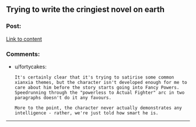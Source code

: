 ## Trying to write the cringiest novel on earth

### Post:

[Link to content]()

### Comments:

- u/fortycakes:
  ```
  It's certainly clear that it's trying to satirise some common xianxia themes, but the character isn't developed enough for me to care about him before the story starts going into Fancy Powers. Speedrunning through the "powerless to Actual Fighter" arc in two paragraphs doesn't do it any favours.

  More to the point, the character never actually demonstrates any intelligence - rather, we're just told how smart he is.
  ```

---


